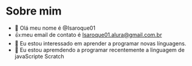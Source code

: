 # Sobre mim
- 👋 Olá meu nome é @Isaroque01
- 👍:meu email de contato é Isaroque01.alura@gmail.com.br
- 👀 Eu estou interessado em aprender a programar novas línguagens.
- 🌱 Eu estou apremdendo a programar recentemente a linguagem de javaScripte Scratch

